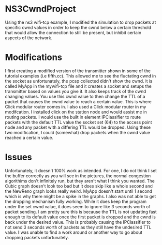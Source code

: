 # NS3CwndProject

Using the ns3 wifi-tcp example, I modified the simulation to drop packets at specific cwnd values in order to keep the cwnd below a certain threshold that would allow the connection to still be present, but inhibit certain aspects of the network.

# Modifications

I first creating a modified version of the transmitter shown in some of the tutorial examples (i.e fifth.cc). This allowed me to see the fluctating cwnd in the socket as unfortunately, the pcap collected didn't show the cwnd. It is called MyApp in the mywifi-tcp file and it creates a socket and setups the transmitter based on values you give it. It also keeps track of the cwnd changing values. You use this cwnd value to then change the TTL of a packet that causes the cwnd value to reach a certain value. This is where Click modular router comes in. I also used a Click modular router in my modifcation. I installed click on the station node and would assist me in routing packets. I would use the built in element IPClassifier to route packets with the default TTL value the socket set (64) to the access point node and any packet with a differing TTL would be dropped. Using these two modification, I could (somewhat) drop packets when the cwnd value reached a certain value.

# Issues

Unfortunately, it doesn't 100% work as intended. For one, I do not think I set the buffer correctly as you will see in the pictures, the normal congestion algorithims don't infinitely run, but they aren't what I think you wanted. The Cubic graph doesn't look too bad but it does skip like a whole second and the NewReno graph looks really weird. MyApp doesn't start until 1 second which is why there might be a spike in the graphs. I also was not able to get the dropping mechanism fully working. While it does keep the program under the set cwnd value, it does seem to ignore like 3 seconds worth of packet sending. I am pretty sure this is because the TTL is not updating fast enough to its default value once the first packet is dropped and the cwnd is back under the desired value. This is probably causing the IPClassifier to not send 3 seconds worth of packets as they still have the undesired TTL value. I was unable to find a work around or another way to go about dropping packets unfortunately. 
